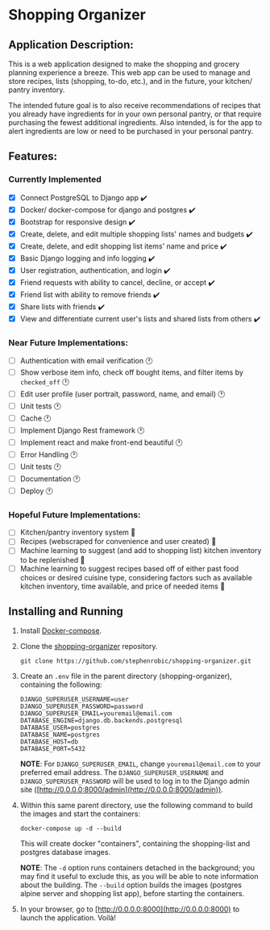 # Shopping Organizer

## Application Description:
This is a web application designed to make the shopping and grocery planning experience a breeze. This web app can be used to manage and store recipes, lists (shopping, to-do, etc.), and in the future, your kitchen/ pantry inventory.

The intended future goal is to also receive recommendations of recipes that you already have ingredients for in your own personal pantry, or that require purchasing the fewest additional ingredients. Also intended, is for the app to alert ingredients are low or need to be purchased in your personal pantry.

## Features:

### Currently Implemented
- [x] Connect PostgreSQL to Django app :heavy_check_mark:
- [x] Docker/ docker-compose for django and postgres :heavy_check_mark:
- [x] Bootstrap for responsive design :heavy_check_mark:
- [x] Create, delete, and edit multiple shopping lists' names and budgets :heavy_check_mark:
- [x] Create, delete, and edit shopping list items' name and price :heavy_check_mark:
- [x] Basic Django logging and info logging :heavy_check_mark:
- [x] User registration, authentication, and login :heavy_check_mark:
- [x] Friend requests with ability to cancel, decline, or accept :heavy_check_mark:
- [x] Friend list with ability to remove friends :heavy_check_mark:
- [x] Share lists with friends :heavy_check_mark:
- [x] View and differentiate current user's lists and shared lists from others :heavy_check_mark:

### Near Future Implementations:
- [ ] Authentication with email verification :clock1:
- [ ] Show verbose item info, check off bought items, and filter items by `checked_off` :clock1:
- [ ] Edit user profile (user portrait, password, name, and email) :clock1:
- [ ] Unit tests :clock1:
- [ ] Cache :clock1:
- [ ] Implement Django Rest framework :clock1:
- [ ] Implement react and make front-end beautiful :clock1:
- [ ] Error Handling :clock1:
- [ ] Unit tests :clock1:
- [ ] Documentation :clock1:
- [ ] Deploy :clock1:

### Hopeful Future Implementations:
- [ ] Kitchen/pantry inventory system :thought_balloon:
- [ ] Recipes (webscraped for convenience and user created) :thought_balloon:
- [ ] Machine learning to suggest (and add to shopping list) kitchen inventory to be replenished :thought_balloon:
- [ ] Machine learning to suggest recipes based off of either past food choices or desired cuisine type, considering factors such as available kitchen inventory, time available, and price of needed items :thought_balloon:

## Installing and Running

1. Install [Docker-compose](https://docs.docker.com/compose/install/).

2. Clone the [shopping-organizer](https://github.com/stephenrobic/shopping-organizer) repository.
    ```shell
    git clone https://github.com/stephenrobic/shopping-organizer.git
    ```

3. Create an `.env` file in the parent directory (shopping-organizer), containing the following:
    ```
    DJANGO_SUPERUSER_USERNAME=user
    DJANGO_SUPERUSER_PASSWORD=password
    DJANGO_SUPERUSER_EMAIL=youremail@email.com
    DATABASE_ENGINE=django.db.backends.postgresql
    DATABASE_USER=postgres
    DATABASE_NAME=postgres
    DATABASE_HOST=db
    DATABASE_PORT=5432
    ```
    **NOTE**: For `DJANGO_SUPERUSER_EMAIL`, change `youremail@email.com` to your preferred email address. The `DJANGO_SUPERUSER_USERNAME` and `DJANGO_SUPERUSER_PASSWORD` will be used to log in to the Django admin site ([http://0.0.0.0:8000/admin](http://0.0.0.0:8000/admin)).

4. Within this same parent directory, use the following command to build the images and start the containers:
    ```shell
    docker-compose up -d --build
    ```
    This will create docker "containers", containing the shopping-list and postgres database images.

    **NOTE**: The `-d` option runs containers detached in the background; you may find it useful to exclude this, as you will be able to note information about the building. The `--build` option builds the images (postgres alpine server and shopping list app), before starting the containers.

6. In your browser, go to [http://0.0.0.0:8000](http://0.0.0.0:8000) to launch the application. Voilà!
